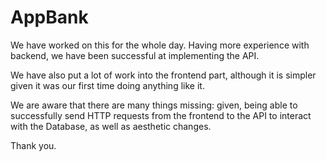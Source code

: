 # AppBank

We have worked on this for the whole day. Having more experience with backend, we have been successful at implementing the API.

We have also put a lot of work into the frontend part, although it is simpler given it was our first time doing anything like it. 

We are aware that there are many things missing: given, being able to successfully send HTTP requests from the frontend to the API to interact with the Database, 
as well as aesthetic changes.

Thank you. 
